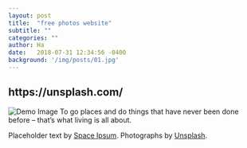 ```yaml
---
layout: post
title:  "free photos website"
subtitle: ""
categories: ""
author: Ha
date:   2018-07-31 12:34:56 -0400
background: '/img/posts/01.jpg'
---
```



<h2 class="section-heading">https://unsplash.com/</h2>



<img class="img-fluid" src="https://source.unsplash.com/Mn9Fa_wQH-M/800x450" alt="Demo Image">
<span class="caption text-muted">To go places and do things that have never been done before – that’s what living is all about.</span>



<p>Placeholder text by <a href="http://spaceipsum.com/">Space Ipsum</a>. Photographs by <a href="https://unsplash.com/">Unsplash</a>.</p>
